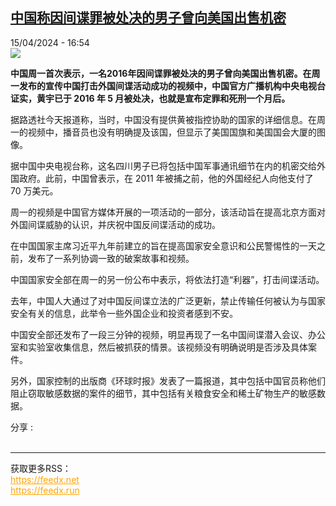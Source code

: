 <!--1713201303000-->
[中国称因间谍罪被处决的男子曾向美国出售机密](https://www.rfi.fr/cn/%E4%B8%AD%E5%9B%BD/20240415-%E4%B8%AD%E5%9B%BD%E7%A7%B0%E5%9B%A0%E9%97%B4%E8%B0%8D%E7%BD%AA%E8%A2%AB%E5%A4%84%E5%86%B3%E7%9A%84%E7%94%B7%E5%AD%90%E6%9B%BE%E5%90%91%E7%BE%8E%E5%9B%BD%E5%87%BA%E5%94%AE%E6%9C%BA%E5%AF%86)
------

<div>15/04/2024 - 16:54</div><img src="https://s.rfi.fr/media/display/2b04f0e8-c78a-11ee-aa77-005056a97e36/w:1280/p:16x9/AP24040309692890.jpg"><p><strong>中国周一首次表示，一名2016年因间谍罪被处决的男子曾向美国出售机密。在周一发布的宣传中国打击外国间谍活动成功的视频中，中国官方广播机构中央电视台证实，黄宇已于 2016 年 5 月被处决，也就是宣布定罪和死刑一个月后。        </strong></p><div><p>据路透社今天报道称，当时，中国没有提供黄被指控协助的国家的详细信息。在周一的视频中，播音员也没有明确提及该国，但显示了美国国旗和美国国会大厦的图像。</p><p>据中国中央电视台称，这名四川男子已将包括中国军事通讯细节在内的机密交给外国政府。此前，中国曾表示，在 2011 年被捕之前，他的外国经纪人向他支付了 70 万美元。</p><p>周一的视频是中国官方媒体开展的一项活动的一部分，该活动旨在提高北京方面对外国间谍威胁的认识，并庆祝中国反间谍活动的成功。</p><p>在中国国家主席习近平九年前建立的旨在提高国家安全意识和公民警惕性的一天之前，发布了一系列协调一致的破案故事和视频。</p><p>中国国家安全部在周一的另一份公布中表示，将依法打造“利器”，打击间谍活动。</p><p>去年，中国人大通过了对中国反间谍立法的广泛更新，禁止传输任何被认为与国家安全有关的信息，此举令一些外国企业和投资者感到不安。</p><p>中国安全部还发布了一段三分钟的视频，明显再现了一名中国间谍潜入会议、办公室和实验室收集信息，然后被抓获的情景。该视频没有明确说明是否涉及具体案件。</p><p>另外，国家控制的出版商《环球时报》发表了一篇报道，其中包括中国官员称他们阻止窃取敏感数据的案件的细节，其中包括有关粮食安全和稀土矿物生产的敏感数据。</p><div data-selfpromo-newsletter></div><div data-selfpromo-app></div></div><div><div>分享 :</div><div><a href="https://www.facebook.com/dialog/share?app_id=113191652055439&amp;href=https%3A%2F%2Frfi.my%2FAWDy.F&amp;redirect_uri=https%3A%2F%2Fwww.rfi.fr%2Fcn%2F%25E4%25B8%25AD%25E5%259B%25BD%2F20240415-%25E4%25B8%25AD%25E5%259B%25BD%25E7%25A7%25B0%25E5%259B%25A0%25E9%2597%25B4%25E8%25B0%258D%25E7%25BD%25AA%25E8%25A2%25AB%25E5%25A4%2584%25E5%2586%25B3%25E7%259A%2584%25E7%2594%25B7%25E5%25AD%2590%25E6%259B%25BE%25E5%2590%2591%25E7%25BE%258E%25E5%259B%25BD%25E5%2587%25BA%25E5%2594%25AE%25E6%259C%25BA%25E5%25AF%2586&amp;locale=zh_CN" target="_blank" rel="noopener nofollow"><span></span></a><a href="whatsapp://send?text=%E4%B8%AD%E5%9B%BD%E7%A7%B0%E5%9B%A0%E9%97%B4%E8%B0%8D%E7%BD%AA%E8%A2%AB%E5%A4%84%E5%86%B3%E7%9A%84%E7%94%B7%E5%AD%90%E6%9B%BE%E5%90%91%E7%BE%8E%E5%9B%BD%E5%87%BA%E5%94%AE%E6%9C%BA%E5%AF%86%20-%20https%3A%2F%2Frfi.my%2FAWDy.W" target="_blank" rel="noopener nofollow"><span></span></a><a href="https://web.whatsapp.com/send?text=%E4%B8%AD%E5%9B%BD%E7%A7%B0%E5%9B%A0%E9%97%B4%E8%B0%8D%E7%BD%AA%E8%A2%AB%E5%A4%84%E5%86%B3%E7%9A%84%E7%94%B7%E5%AD%90%E6%9B%BE%E5%90%91%E7%BE%8E%E5%9B%BD%E5%87%BA%E5%94%AE%E6%9C%BA%E5%AF%86%20-%20https%3A%2F%2Frfi.my%2FAWDy.W" target="_blank" rel="noopener nofollow"><span></span></a><a href="https://x.com/intent/tweet?url=https%3A%2F%2Frfi.my%2FAWDy.X&amp;via=RFI_Cn&amp;related=RFI_Cn&amp;text=%E4%B8%AD%E5%9B%BD%E7%A7%B0%E5%9B%A0%E9%97%B4%E8%B0%8D%E7%BD%AA%E8%A2%AB%E5%A4%84%E5%86%B3%E7%9A%84%E7%94%B7%E5%AD%90%E6%9B%BE%E5%90%91%E7%BE%8E%E5%9B%BD%E5%87%BA%E5%94%AE%E6%9C%BA%E5%AF%86&amp;lang=zh-cn" target="_blank" rel="noopener nofollow"><span></span></a><span data-root-share><share-button v-on:open="openModal"></share-button><share-modal v-if="displayModal" v-on:close="closeModal"></share-modal></span></div></div><br><hr><div>获取更多RSS：<br><a href="https://feedx.net" style="color:orange" target="_blank">https://feedx.net</a> <br><a href="https://feedx.run" style="color:orange" target="_blank">https://feedx.run</a><br></div>
